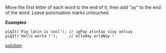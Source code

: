 Move the first letter of each word to the end of it, then add "ay" to the end of the word. Leave punctuation marks untouched.

**Examples**

```
pigIt('Pig latin is cool'); // igPay atinlay siay oolcay
pigIt('Hello world !');     // elloHay orldWay !
```

[solution](../solution/Simple\%20Pig\%20Latin.js)